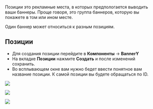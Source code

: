 Позиции это рекламные места, в которых предпологается выводить ваши баннеры. Проще говоря, это группа баннеров, которую вы покажете в том или ином месте.

Один баннер может относиться к разным позициям.

## Позиции
* Для создания позиции перейдите в **Компоненты** -> **BannerY**
* На вкладке **Позиции** нажмите **Создать** и после изменений сохранить.
* Во всплывающем окне вам нужно бедет ввести понятное вам название позиции. К самой позиции вы будете обращаться по ID.

[![](http://st.bezumkin.ru/files/e/a/d/eada167eaf16509c676548a84430f284s.jpg)](http://st.bezumkin.ru/files/e/a/d/eada167eaf16509c676548a84430f284.png)

[![](http://st.bezumkin.ru/files/2/0/f/20f18bbeae2329f068cb16bc77368388s.jpg)](http://st.bezumkin.ru/files/2/0/f/20f18bbeae2329f068cb16bc77368388.png)

[![](http://st.bezumkin.ru/files/f/7/8/f7833d45e234d2e63d571a9d71b933e4s.jpg)](http://st.bezumkin.ru/files/f/7/8/f7833d45e234d2e63d571a9d71b933e4.png)
